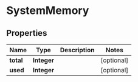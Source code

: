 
# SystemMemory

## Properties
Name | Type | Description | Notes
------------ | ------------- | ------------- | -------------
**total** | **Integer** |  |  [optional]
**used** | **Integer** |  |  [optional]



